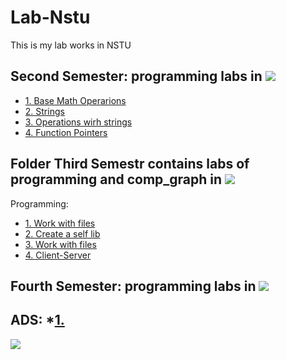 # Lab-Nstu
This is my lab works in NSTU

Second Semester: programming labs in 
[![](https://img.shields.io/badge/C-00599C?style=for-the-badge&logo=c&logoColor=white)](C/)
---
* [1. Base Math Operarions](Lab-Nstu/2Sem/Lab1)
* [2. Strings](Lab-Nstu/2Sem/Lab2)
* [3. Operations wirh strings](Lab-Nstu/2Sem/Lab3)
* [4. Function Pointers ](Lab-Nstu/2Sem/Lab4)



Folder Third Semestr contains labs of programming and comp_graph in 
[![](https://img.shields.io/badge/C-00599C?style=for-the-badge&logo=c&logoColor=white)](C/)
---
Programming:
* [1. Work with files](Lab-Nstu/3_Semestr/Programming/Lab_1)
* [2. Create a self lib](Lab-Nstu/3_Semestr/Programming/Lab_2)
* [3. Work with files](Lab-Nstu/3_Semestr/Programming/Lab_3)
* [4. Client-Server ](Lab-Nstu/3_Semestr/Programming/Lab_4)



Fourth Semester: programming labs in 
[![](https://img.shields.io/badge/C%2B%2B-00599C?style=for-the-badge&logo=c%2B%2B&logoColor=white)](C++/)
---
ADS:
*[1. ](Lab-Nstu/4_Semestr/ASD/Lab_1)
--------------------------------------------------------------------
![](https://tokei.rs/b1/github/cppshizoidS/Lab-Nstu?category=code)

